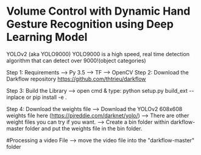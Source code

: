 # Volume Control with Dynamic Hand Gesture Recognition using Deep Learning Model

YOLOv2 (aka YOLO9000)
YOLO9000 is a high speed, real time detection algorithm that can detect over 9000!(object categories)

Step 1: Requirements
--> Py 3.5
--> TF
--> OpenCV
Step 2: Download the Darkflow repository
https://github.com/thtrieu/darkflow

Step 3: Build the Library
--> open cmd & type: python setup.py build_ext --inplace
or
pip install -e .

Step 4: Download the weights file
--> Download the YOLOv2 608x608 weights file here (https://pjreddie.com/darknet/yolo/)
--> There are other weight files you can try if you want.
--> Create a bin folder within darkflow-master folder and put the weights file in the bin folder.

#Processing a video File
--> move the video file into the "darkflow-master" folder
